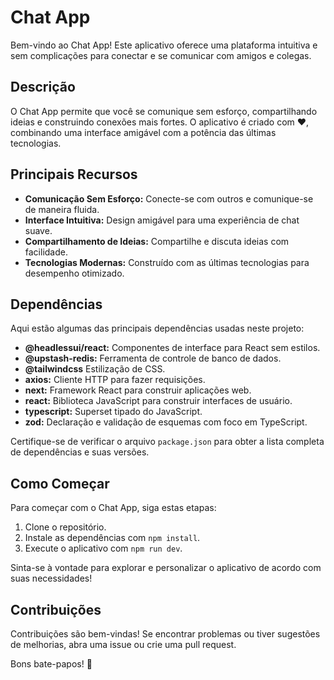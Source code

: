 # Chat App

Bem-vindo ao Chat App! Este aplicativo oferece uma plataforma intuitiva e sem complicações para conectar e se comunicar com amigos e colegas.

## Descrição

O Chat App permite que você se comunique sem esforço, compartilhando ideias e construindo conexões mais fortes. O aplicativo é criado com ❤️, combinando uma interface amigável com a potência das últimas tecnologias.

## Principais Recursos

- **Comunicação Sem Esforço:** Conecte-se com outros e comunique-se de maneira fluida.
- **Interface Intuitiva:** Design amigável para uma experiência de chat suave.
- **Compartilhamento de Ideias:** Compartilhe e discuta ideias com facilidade.
- **Tecnologias Modernas:** Construído com as últimas tecnologias para desempenho otimizado.

## Dependências

Aqui estão algumas das principais dependências usadas neste projeto:

- **@headlessui/react:** Componentes de interface para React sem estilos.
- **@upstash-redis:** Ferramenta de controle de banco de dados.
- **@tailwindcss** Estilização de CSS.
- **axios:** Cliente HTTP para fazer requisições.
- **next:** Framework React para construir aplicações web.
- **react:** Biblioteca JavaScript para construir interfaces de usuário.
- **typescript:** Superset tipado do JavaScript.
- **zod:** Declaração e validação de esquemas com foco em TypeScript.

Certifique-se de verificar o arquivo `package.json` para obter a lista completa de dependências e suas versões.

## Como Começar

Para começar com o Chat App, siga estas etapas:

1. Clone o repositório.
2. Instale as dependências com `npm install`.
3. Execute o aplicativo com `npm run dev`.

Sinta-se à vontade para explorar e personalizar o aplicativo de acordo com suas necessidades!

## Contribuições

Contribuições são bem-vindas! Se encontrar problemas ou tiver sugestões de melhorias, abra uma issue ou crie uma pull request.

Bons bate-papos! 🚀
